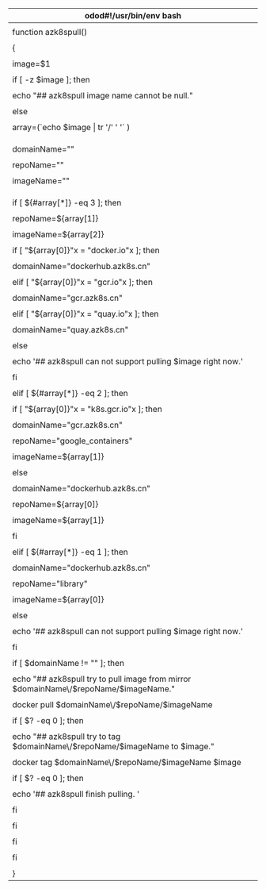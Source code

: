 | odod\#!\/usr\/bin\/env bash |
| --- |
|  |
| function azk8spull\(\) |
|  |
| { |
|  |
| image=$1 |
|  |
| if \[ -z $image \]; then |
|  |
| echo "\#\# azk8spull image name cannot be null." |
|  |
| else |
|  |
| array=\(\`echo $image \| tr '\/' ' '\` \) |
|  |
|  |
|  |
| domainName="" |
|  |
| repoName="" |
|  |
| imageName="" |
|  |
|  |
|  |
| if \[ ${\#array\[\*\]} -eq 3 \]; then |
|  |
| repoName=${array\[1\]} |
|  |
| imageName=${array\[2\]} |
|  |
| if \[ "${array\[0\]}"x = "docker.io"x \]; then |
|  |
| domainName="dockerhub.azk8s.cn" |
|  |
| elif \[ "${array\[0\]}"x = "gcr.io"x \]; then |
|  |
| domainName="gcr.azk8s.cn" |
|  |
| elif \[ "${array\[0\]}"x = "quay.io"x \]; then |
|  |
| domainName="quay.azk8s.cn" |
|  |
| else |
|  |
| echo '\#\# azk8spull can not support pulling $image right now.' |
|  |
| fi |
|  |
| elif \[ ${\#array\[\*\]} -eq 2 \]; then |
|  |
| if \[ "${array\[0\]}"x = "k8s.gcr.io"x \]; then |
|  |
| domainName="gcr.azk8s.cn" |
|  |
| repoName="google\_containers" |
|  |
| imageName=${array\[1\]} |
|  |
| else |
|  |
| domainName="dockerhub.azk8s.cn" |
|  |
| repoName=${array\[0\]} |
|  |
| imageName=${array\[1\]} |
|  |
| fi |
|  |
| elif \[ ${\#array\[\*\]} -eq 1 \]; then |
|  |
| domainName="dockerhub.azk8s.cn" |
|  |
| repoName="library" |
|  |
| imageName=${array\[0\]} |
|  |
| else |
|  |
| echo '\#\# azk8spull can not support pulling $image right now.' |
|  |
| fi |
|  |
| if \[ $domainName != "" \]; then |
|  |
| echo "\#\# azk8spull try to pull image from mirror $domainName\/$repoName\/$imageName." |
|  |
| docker pull $domainName\/$repoName\/$imageName |
|  |
| if \[ $? -eq 0 \]; then |
|  |
| echo "\#\# azk8spull try to tag $domainName\/$repoName\/$imageName to $image." |
|  |
| docker tag $domainName\/$repoName\/$imageName $image |
|  |
| if \[ $? -eq 0 \]; then |
|  |
| echo '\#\# azk8spull finish pulling. ' |
|  |
| fi |
|  |
| fi |
|  |
| fi |
|  |
| fi |
|  |
| } |

